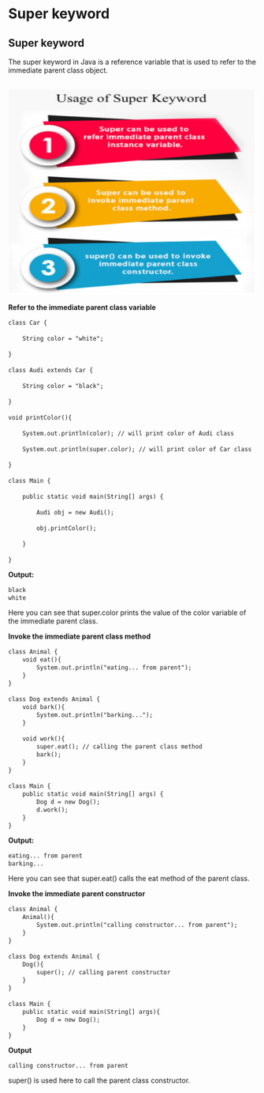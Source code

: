 # **Super keyword**

## **Super keyword**

The super keyword in Java is a reference variable that is used to refer to the immediate parent class object.

<br>
<img src="images/4.png">
<br>

**Refer to the immediate parent class variable**

    class Car {

        String color = "white";

    }

    class Audi extends Car {

        String color = "black";

    }

    void printColor(){

        System.out.println(color); // will print color of Audi class

        System.out.println(super.color); // will print color of Car class

    }

    class Main {

        public static void main(String[] args) {

            Audi obj = new Audi();

            obj.printColor();

        }

    }

**Output:**
    
    black
    white

Here you can see that super.color prints the value of the color variable of the immediate parent class.

**Invoke the immediate parent class method**

    class Animal {
        void eat(){
            System.out.println("eating... from parent");
        }
    }

    class Dog extends Animal {
        void bark(){
            System.out.println("barking...");
        }

        void work(){
            super.eat(); // calling the parent class method
            bark();
        }
    }

    class Main {
        public static void main(String[] args) {
            Dog d = new Dog();
            d.work();
        }
    }

**Output:**
        
    eating... from parent
    barking...

Here you can see that super.eat() calls the eat method of the parent class.

**Invoke the immediate parent constructor**

    class Animal {
        Animal(){
            System.out.println("calling constructor... from parent");
        }
    }

    class Dog extends Animal {
        Dog(){
            super(); // calling parent constructor
        }
    }

    class Main {
        public static void main(String[] args){
            Dog d = new Dog();
        }
    }

**Output**

    calling constructor... from parent

super() is used here to call the parent class constructor.